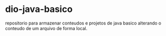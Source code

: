 # dio-java-basico
repositorio para armazenar conteudos e projetos de java basico
alterando o conteudo de um arquivo de forma local.